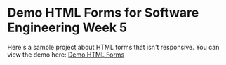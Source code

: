 # Demo HTML Forms for Software Engineering Week 5
Here's a sample project about HTML forms that isn't responsive. You can view the demo here:
[Demo HTML Forms](https://demo-html-forms.vercel.app/)
